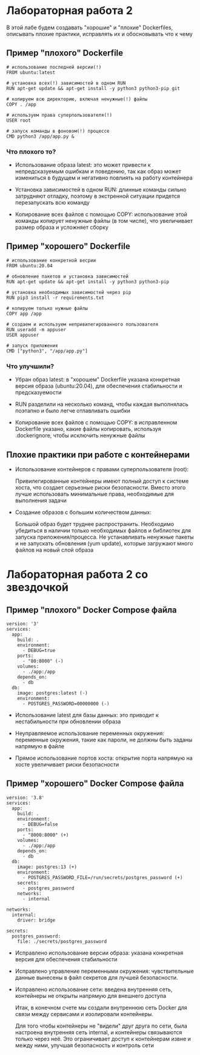 # Лабораторная работа 2

В этой лабе будем создавать "хорошие" и "плохие" Dockerfiles, описывать плохие практики, исправлять их и обосновывать что к чему

## Пример "плохого" Dockerfile

```
# использование последней версии(!)
FROM ubuntu:latest

# установка всех(!) зависимостей в одном RUN
RUN apt-get update && apt-get install -y python3 python3-pip git

# копируем всю директорию, включая ненужные(!) файлы
COPY . /app

# используем права суперпользователя(!)
USER root

# запуск команды в фоновом(!) процессе
CMD python3 /app/app.py &

```

### Что плохого то?
* Использование образа latest: это может привести к непредсказуемым ошибкам и поведению, так как образ может измениться в будущем и негативно повлиять на работу контейнера

* Установка зависимостей в одном RUN: длинные команды сильно затрудняют отладку, поэтому в экстренной ситуации придется перезапускать всю команду

* Копирование всех файлов с помощью COPY: использование этой команды копирует ненужные файлы (в том числе), что увеличивает размер образа и усложняет сборку

## Пример "хорошего" Dockerfile

```
# использование конкретной весрии
FROM ubuntu:20.04

# обновление пакетов и установка зависимостей
RUN apt-get update && apt-get install -y python3 python3-pip

# установка необходимых зависимостей через pip
RUN pip3 install -r requirements.txt

# копируем только нужные файлы
COPY app /app

# создаем и используем непривилегированного пользователя
RUN useradd -m appuser
USER appuser

# запуск приложения
CMD ["python3", "/app/app.py"]

```
### Что улучшили?

* Убран образ latest: в "хорошем" Dockerfile указана конкретная версия образа (ubuntu:20.04), для обеспечения стабильности и предсказуемости

* RUN разделили на несколько команд, чтобы каждая выполнялась поэтапно и было легче отлавливать ошибки

* Копирование всех файлов с помощью COPY: в исправленном Dockerfile указано, какие файлы копировать, используя .dockerignore, чтобы исключить ненужные файлы


##  Плохие практики при работе с контейнерами

* Использование контейнеров с правами суперпользователя (root):
  
  Привилегированные контейнеры имеют полный доступ к системе хоста, что создает серьезные риски безопасности. Вместо этого лучше использовать минимальные права, необходимые для выполнения задачи
  

* Создание образов с большим количеством данных:

  Большой образ будет труднее распространить. Необходимо убедиться в наличии только необходимых файлов и библиотек для запуска приложения/процесса. Не устанавливать ненужные пакеты и не запускать обновления (yum update), которые загружают много файлов на новый слой образа
  

# Лабораторная работа 2 со звездочкой

## Пример "плохого" Docker Compose файла

```
version: '3'
services:
  app:
    build: .
    environment: 
      - DEBUG=true
    ports:
      - "80:8000" (-)
    volumes:
      - ./app:/app
    depends_on:
      - db
  db:
    image: postgres:latest (-)
    environment:
      - POSTGRES_PASSWORD=00000000 (-)

```

* Использование latest для базы данных: это приводит к нестабильности при обновлении образа

* Неуправляемое использование переменных окружения: переменные окружения, такие как пароли, не должны быть заданы напрямую в файле

* Прямое использование портов хоста: открытие порта напрямую на хосте увеличивает риски безопасности

## Пример "хорошего" Docker Compose файла

```
version: '3.8'
services:
  app:
    build: .
    environment:
      - DEBUG=false
    ports:
      - "8000:8000" (+)
    volumes:
      - ./app:/app
    depends_on:
      - db
  db:
    image: postgres:13 (+)
    environment:
      - POSTGRES_PASSWORD_FILE=/run/secrets/postgres_password (+)
    secrets:
      - postgres_password
    networks:
      - internal

networks:
  internal:
    driver: bridge

secrets:
  postgres_password:
    file: ./secrets/postgres_password

```

* Исправлено использование версии образа: указана конкретная версия для обеспечения стабильности

* Исправлено управление переменными окружения: чувствительные данные вынесены в файл секретов для лучшей безопасности.

* Исправлено использование сети: введена внутренняя сеть, контейнеры не открыты напрямую для внешнего доступа


  Итак, в конечном счете мы создали внутреннюю сеть Docker для связи между сервисами и изолировали контейнеры.
  
  Для того чтобы контейнеры не "видели" друг друга по сети, была настроена внутренняя сеть internal, и контейнеры связываются только через неё. Это ограничивает доступ к контейнерам извне и между ними, улучшая безопасность и контроль сети
